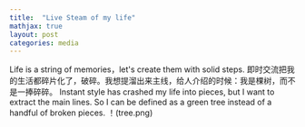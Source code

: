 ```yaml
---
title:  "Live Steam of my life"
mathjax: true
layout: post
categories: media
---
```


Life is a string of memories，let's create them with solid steps.
即时交流把我的生活都碎片化了，破碎。我想提溜出来主线，给人介绍的时候：我是棵树，而不是一捧碎碎。
Instant style has crashed my life into pieces, but I want to extract the main lines. So I can be defined as a green tree instead of a handful of broken pieces.
！(tree.png)

